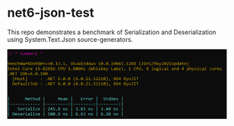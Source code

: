 # net6-json-test

This repo demonstrates a benchmark of Serialization and Deserialization using System.Text.Json source-generators. 

![image-20211112093558349](\docs\image-20211112093558349.png)